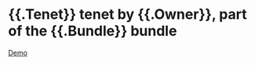 # {{.Tenet}} tenet by {{.Owner}}, part of the {{.Bundle}} bundle


[Demo](https://dev.codelingo.io/playground/?repo=github.com/codelingo/hub&dir=tenets/{{.Owner}}/{{.Bundle}}/{{.Tenet}}&tenet={{.Owner}}/{{.Bundle}}/{{.Tenet}})